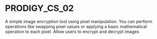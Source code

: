 # PRODIGY_CS_02
 A simple image encryption tool using pixel manipulation. You can perform operations like swapping pixel values or applying a basic mathematical operation to each pixel. Allow users to encrypt and decrypt images
